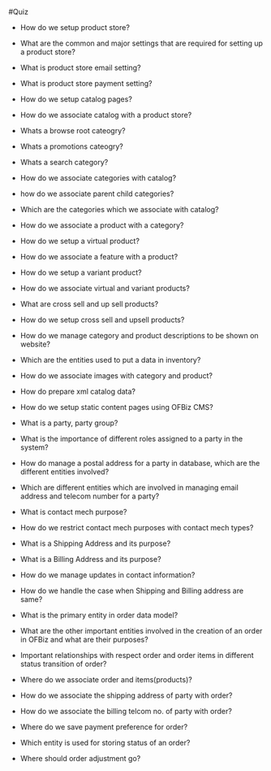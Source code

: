 #Quiz

*   How do we setup product store?

*   What are the common and major settings that are required for setting up a product store?

*   What is product store email setting?

*   What is product store payment setting?

*   How do we setup catalog pages?

*   How do we associate catalog with a product store?

*   Whats a browse root cateogry?

*   Whats a promotions cateogry?

*   Whats a search category?

*   How do we associate categories with catalog?

*   how do we associate parent child categories?

*   Which are the categories which we associate with catalog?

*   How do we associate a product with a category?

*   How do we setup a virtual product?

*   How do we associate a feature with a product?

*   How do we setup a variant product?

*   How do we associate virtual and variant products?

*   What are cross sell and up sell products?

*   How do we setup cross sell and upsell products?

*   How do we manage category and product descriptions to be shown on website?

*   Which are the entities used to put a data in inventory?

*   How do we associate images with category and product?

*   How do prepare xml catalog data?

*   How do we setup static content pages using OFBiz CMS?



*   What is a party, party group?

*   What is the importance of different roles assigned to a party in the system?

*   How do manage a postal address for a party in database, which are the different entities involved?

*   Which are different entities which are involved in managing email address and telecom number for a party?

*   What is contact mech purpose?

*   How do we restrict contact mech purposes with contact mech types?

*   What is a Shipping Address and its purpose?

*   What is a Billing Address and its purpose?

*   How do we manage updates in contact information?

*   How do we handle the case when Shipping and Billing address are same?



*   What is the primary entity in order data model?

*   What are the other important entities involved in the creation of an order in OFBiz and what are their purposes?

*   Important relationships with respect order and order items in different status transition of order?

*   Where do we associate order and items(products)?

*   How do we associate the shipping address of party with order?

*   How do we associate the billing telcom no. of party with order?

*   Where do we save payment preference for order?

*   Which entity is used for storing status of an order?

*   Where should order adjustment go?

